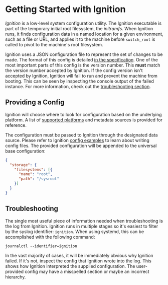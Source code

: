 # Getting Started with Ignition

*Ignition* is a low-level system configuration utility. The Ignition executable is part of the temporary initial root filesystem, the *initramfs*. When Ignition runs, it finds configuration data in a named location for a given environment, such as a file or URL, and applies it to the machine before `switch_root` is called to pivot to the machine's root filesystem.

Ignition uses a JSON configuration file to represent the set of changes to be made. The format of this config is detailed [in the specification][configspec]. One of the most important parts of this config is the version number. This **must** match the version number accepted by Ignition. If the config version isn't accepted by Ignition, Ignition will fail to run and prevent the machine from booting. This can be seen by inspecting the console output of the failed instance. For more information, check out the [troubleshooting section][troubleshooting].

## Providing a Config

Ignition will choose where to look for configuration based on the underlying platform. A list of [supported platforms][platforms] and metadata sources is provided for reference.

The configuration must be passed to Ignition through the designated data source. Please refer to Ignition [config examples][examples] to learn about writing config files. The provided configuration will be appended to the universal base configuration:

```json
{
  "storage": {
    "filesystems": [{
      "name": "root",
      "path": "/sysroot"
    }]
  }
}
```

## Troubleshooting

The single most useful piece of information needed when troubleshooting is the log from Ignition. Ignition runs in multiple stages so it's easiest to filter by the syslog identifier: `ignition`. When using systemd, this can be accomplished with the following command:

```
journalctl --identifier=ignition
```

In the vast majority of cases, it will be immediately obvious why Ignition failed. If it's not, inspect the config that Ignition wrote into the log. This shows how Ignition interpreted the supplied configuration. The user-provided config may have a misspelled section or maybe an incorrect hierarchy.


[configspec]: configuration.md
[examples]: https://github.com/coreos/docs/blob/master/ignition/examples.md
[platforms]: supported-platforms.md
[troubleshooting]: #troubleshooting
